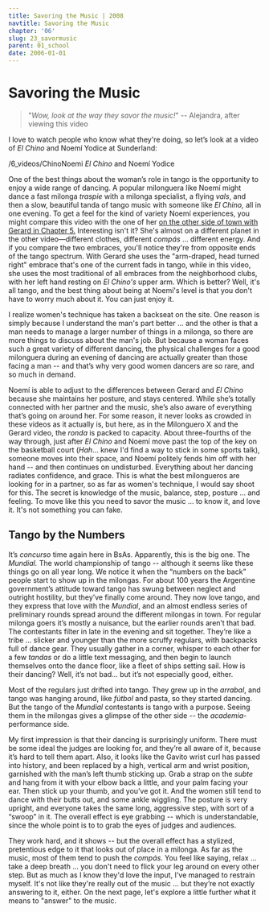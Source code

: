 ```yaml
---
title: Savoring the Music | 2008
navtitle: Savoring the Music
chapter: '06'
slug: 23_savormusic
parent: 01_school
date: 2006-01-01
---
```


# Savoring the Music

>"_Wow, look at the way they savor the music!_"
>-- Alejandra, after viewing this video

I love to watch people who know what they're doing, so let’s look at a video of _El Chino_ and Noemí Yodice at Sunderland:

/6_videos/ChinoNoemi
_El Chino_ and Noemí Yodice

One of the best things about the woman’s role in tango is the opportunity to enjoy a wide range of dancing. A popular milonguera like Noemí might dance a fast milonga _traspie_ with a milonga specialist, a flying _vals_, and then a slow, beautiful tanda of tango music with someone like _El Chino,_ all in one evening.
To get a feel for the kind of variety Noemí experiences, you might compare this video with the one of her [on the other side of town with Gerard in Chapter 5.](/05/23_giros#Noemi)
Interesting isn't it? She's almost on a different planet in the other video—different clothes, different _compás_ ... different energy. And if you compare the two embraces, you'll notice they're from opposite ends of the tango spectrum. With Gerard she uses the "arm-draped, head turned right" embrace that's one of the current fads in tango, while in this video, she uses the most traditional of all embraces from the neighborhood clubs, with her left hand resting on _El Chino's_ upper arm. Which is better? Well, it's all tango, and the best thing about being at Noemí's level is that you don't have to worry much about it. You can just enjoy it.

I realize women's technique has taken a backseat on the site. One reason is simply because I understand the man's part better ... and the other is that a man needs to manage a larger number of things in a milonga, so there are more things to discuss about the man's job. But because a woman faces such a great variety of different dancing, the physical challenges for a good milonguera during an evening of dancing are actually greater than those facing a man -- and that’s why very good women dancers are so rare, and so much in demand.

Noemí is able to adjust to the differences between Gerard and _El Chino_ because she maintains her posture, and stays centered. While she’s totally connected with her partner and the music, she’s also aware of everything that’s going on around her. For some reason, it never looks as crowded in these videos as it actually is, but here, as in the Milonguero X and the Gerard video, the _ronda_ is packed to capacity. About three-fourths of the way through, just after _El Chino_ and Noemí move past the top of the key on the basketball court (_Hah_... knew I'd find a way to stick in some sports talk), someone moves into their space, and Noemí politely fends him off with her hand -- and then continues on undisturbed. Everything about her dancing radiates confidence, and grace. This is what the best milongueros are looking for in a partner, so as far as women's technique, I would say shoot for this. The secret is knowledge of the music, balance, step, posture ... and feeling. To move like this you need to savor the music ... to know it, and love it. It's not something you can fake.

## Tango by the Numbers

It’s _concurso_ time again here in BsAs. Apparently, this is the big one. The _Mundial._ The world championship of tango -- although it seems like these things go on all year long. We notice it when the “numbers on the back” people start to show up in the milongas. For about 100 years the Argentine government’s attitude toward tango has swung between neglect and outright hostility, but they’ve finally come around. They now love tango, and they express that love with the _Mundial_, and an almost endless series of preliminary rounds spread around the different milongas in town. For regular milonga goers it’s mostly a nuisance, but the earlier rounds aren’t that bad. The contestants filter in late in the evening and sit together. They’re like a tribe ... slicker and younger than the more scruffy regulars, with backpacks full of dance gear. They usually gather in a corner, whisper to each other for a few _tandas_ or do a little text messaging, and then begin to launch themselves onto the dance floor, like a fleet of ships setting sail. How is their dancing? Well, it’s not bad… but it’s not especially good, either.

Most of the regulars just drifted into tango. They grew up in the _arrabal_, and tango was hanging around, like _fútbol_ and pasta, so they started dancing. But the tango of the _Mundial_ contestants is tango with a purpose. Seeing them in the milongas gives a glimpse of the other side -- the _academia_\-performance side.

My first impression is that their dancing is surprisingly uniform. There must be some ideal the judges are looking for, and they’re all aware of it, because it’s hard to tell them apart. Also, it looks like the Gavito wrist curl has passed into history, and been replaced by a high, vertical arm and wrist position, garnished with the man’s left thumb sticking up. Grab a strap on the _subte_ and hang from it with your elbow back a little, and your palm facing your ear. Then stick up your thumb, and you’ve got it. And the women still tend to dance with their butts out, and some ankle wiggling. The posture is very upright, and everyone takes the same long, aggressive step, with sort of a “swoop” in it. The overall effect is eye grabbing -- which is understandable, since the whole point is to to grab the eyes of judges and audiences.

They work hard, and it shows -- but the overall effect has a stylized, pretentious edge to it that looks out of place in a milonga. As far as the music, most of them tend to push the _compás_. You feel like saying, relax ... take a deep breath ... you don't need to flick your leg around on every other step. But as much as I know they'd love the input, I've managed to restrain myself. It's not like they're really out of the music ... but they’re not exactly answering to it, either. On the next page, let's explore a little further what it means to "answer" to the music.

